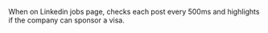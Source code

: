 When on Linkedin jobs page, checks each post every 500ms and highlights if the company can sponsor a visa.
